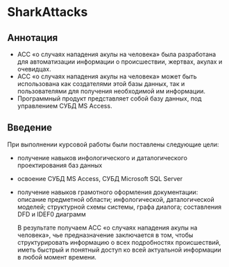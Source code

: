 # SharkAttacks
## Аннотация
- АСС «о случаях нападения акулы на человека» была разработана для автоматизации информации о происшествии, жертвах, акулах и очевидцах.
- АСС «о случаях нападения акулы на человека» может быть использована как создателями этой базы данных, так и пользователями для получения необходимой им информации.
- Программный продукт представляет собой базу данных, под управлением СУБД MS Access.

## Введение
  При выполнении курсовой работы были поставлены следующие цели:
- получение навыков инфологического и даталогического проектирования баз данных
- освоение СУБД MS Access, СУБД Microsoft SQL Server
- получение навыков грамотного оформления документации: описание предметной области; инфологической, даталогической моделей; структурной схемы системы, графа диалога; составления DFD и IDEF0 диаграмм

  В результате получаем АСС «о случаях нападения акулы на человека», чье предназначение заключается в том, чтобы структурировать информацию о всех подробностях происшествий, иметь быстрый и понятный доступ ко всей актуальной информации в любой момент времени.
